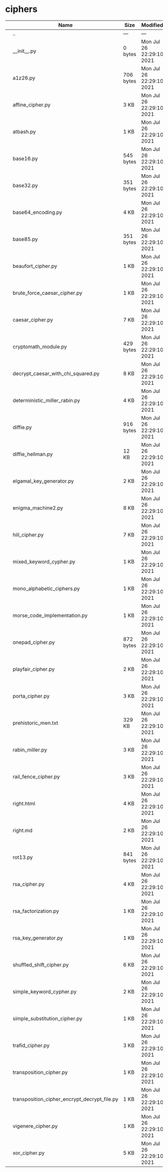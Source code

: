 # ciphers

<table><thead><tr class="header"><th></th><th>Name</th><th>Size</th><th>Modified</th><th></th></tr></thead><tbody><tr class="odd"><td></td><td><span class="goup">..</span></td><td>—</td><td>—</td><td></td></tr><tr class="even"><td></td><td><span class="name">__init__.py</span></td><td>0 bytes</td><td>Mon Jul 26 22:29:10 2021</td><td></td></tr><tr class="odd"><td></td><td><span class="name">a1z26.py</span></td><td>706 bytes</td><td>Mon Jul 26 22:29:10 2021</td><td></td></tr><tr class="even"><td></td><td><span class="name">affine_cipher.py</span></td><td>3 KB</td><td>Mon Jul 26 22:29:10 2021</td><td></td></tr><tr class="odd"><td></td><td><span class="name">atbash.py</span></td><td>1 KB</td><td>Mon Jul 26 22:29:10 2021</td><td></td></tr><tr class="even"><td></td><td><span class="name">base16.py</span></td><td>545 bytes</td><td>Mon Jul 26 22:29:10 2021</td><td></td></tr><tr class="odd"><td></td><td><span class="name">base32.py</span></td><td>351 bytes</td><td>Mon Jul 26 22:29:10 2021</td><td></td></tr><tr class="even"><td></td><td><span class="name">base64_encoding.py</span></td><td>4 KB</td><td>Mon Jul 26 22:29:10 2021</td><td></td></tr><tr class="odd"><td></td><td><span class="name">base85.py</span></td><td>351 bytes</td><td>Mon Jul 26 22:29:10 2021</td><td></td></tr><tr class="even"><td></td><td><span class="name">beaufort_cipher.py</span></td><td>1 KB</td><td>Mon Jul 26 22:29:10 2021</td><td></td></tr><tr class="odd"><td></td><td><span class="name">brute_force_caesar_cipher.py</span></td><td>1 KB</td><td>Mon Jul 26 22:29:10 2021</td><td></td></tr><tr class="even"><td></td><td><span class="name">caesar_cipher.py</span></td><td>7 KB</td><td>Mon Jul 26 22:29:10 2021</td><td></td></tr><tr class="odd"><td></td><td><span class="name">cryptomath_module.py</span></td><td>429 bytes</td><td>Mon Jul 26 22:29:10 2021</td><td></td></tr><tr class="even"><td></td><td><span class="name">decrypt_caesar_with_chi_squared.py</span></td><td>8 KB</td><td>Mon Jul 26 22:29:10 2021</td><td></td></tr><tr class="odd"><td></td><td><span class="name">deterministic_miller_rabin.py</span></td><td>4 KB</td><td>Mon Jul 26 22:29:10 2021</td><td></td></tr><tr class="even"><td></td><td><span class="name">diffie.py</span></td><td>916 bytes</td><td>Mon Jul 26 22:29:10 2021</td><td></td></tr><tr class="odd"><td></td><td><span class="name">diffie_hellman.py</span></td><td>12 KB</td><td>Mon Jul 26 22:29:10 2021</td><td></td></tr><tr class="even"><td></td><td><span class="name">elgamal_key_generator.py</span></td><td>2 KB</td><td>Mon Jul 26 22:29:10 2021</td><td></td></tr><tr class="odd"><td></td><td><span class="name">enigma_machine2.py</span></td><td>8 KB</td><td>Mon Jul 26 22:29:10 2021</td><td></td></tr><tr class="even"><td></td><td><span class="name">hill_cipher.py</span></td><td>7 KB</td><td>Mon Jul 26 22:29:10 2021</td><td></td></tr><tr class="odd"><td></td><td><span class="name">mixed_keyword_cypher.py</span></td><td>1 KB</td><td>Mon Jul 26 22:29:10 2021</td><td></td></tr><tr class="even"><td></td><td><span class="name">mono_alphabetic_ciphers.py</span></td><td>1 KB</td><td>Mon Jul 26 22:29:10 2021</td><td></td></tr><tr class="odd"><td></td><td><span class="name">morse_code_implementation.py</span></td><td>1 KB</td><td>Mon Jul 26 22:29:10 2021</td><td></td></tr><tr class="even"><td></td><td><span class="name">onepad_cipher.py</span></td><td>872 bytes</td><td>Mon Jul 26 22:29:10 2021</td><td></td></tr><tr class="odd"><td></td><td><span class="name">playfair_cipher.py</span></td><td>2 KB</td><td>Mon Jul 26 22:29:10 2021</td><td></td></tr><tr class="even"><td></td><td><span class="name">porta_cipher.py</span></td><td>3 KB</td><td>Mon Jul 26 22:29:10 2021</td><td></td></tr><tr class="odd"><td></td><td><span class="name">prehistoric_men.txt</span></td><td>329 KB</td><td>Mon Jul 26 22:29:10 2021</td><td></td></tr><tr class="even"><td></td><td><span class="name">rabin_miller.py</span></td><td>3 KB</td><td>Mon Jul 26 22:29:10 2021</td><td></td></tr><tr class="odd"><td></td><td><span class="name">rail_fence_cipher.py</span></td><td>3 KB</td><td>Mon Jul 26 22:29:10 2021</td><td></td></tr><tr class="even"><td></td><td><span class="name">right.html</span></td><td>4 KB</td><td>Mon Jul 26 22:29:10 2021</td><td></td></tr><tr class="odd"><td></td><td><span class="name">right.md</span></td><td>2 KB</td><td>Mon Jul 26 22:29:10 2021</td><td></td></tr><tr class="even"><td></td><td><span class="name">rot13.py</span></td><td>841 bytes</td><td>Mon Jul 26 22:29:10 2021</td><td></td></tr><tr class="odd"><td></td><td><span class="name">rsa_cipher.py</span></td><td>4 KB</td><td>Mon Jul 26 22:29:10 2021</td><td></td></tr><tr class="even"><td></td><td><span class="name">rsa_factorization.py</span></td><td>1 KB</td><td>Mon Jul 26 22:29:10 2021</td><td></td></tr><tr class="odd"><td></td><td><span class="name">rsa_key_generator.py</span></td><td>1 KB</td><td>Mon Jul 26 22:29:10 2021</td><td></td></tr><tr class="even"><td></td><td><span class="name">shuffled_shift_cipher.py</span></td><td>6 KB</td><td>Mon Jul 26 22:29:10 2021</td><td></td></tr><tr class="odd"><td></td><td><span class="name">simple_keyword_cypher.py</span></td><td>2 KB</td><td>Mon Jul 26 22:29:10 2021</td><td></td></tr><tr class="even"><td></td><td><span class="name">simple_substitution_cipher.py</span></td><td>1 KB</td><td>Mon Jul 26 22:29:10 2021</td><td></td></tr><tr class="odd"><td></td><td><span class="name">trafid_cipher.py</span></td><td>3 KB</td><td>Mon Jul 26 22:29:10 2021</td><td></td></tr><tr class="even"><td></td><td><span class="name">transposition_cipher.py</span></td><td>1 KB</td><td>Mon Jul 26 22:29:10 2021</td><td></td></tr><tr class="odd"><td></td><td><span class="name">transposition_cipher_encrypt_decrypt_file.py</span></td><td>1 KB</td><td>Mon Jul 26 22:29:10 2021</td><td></td></tr><tr class="even"><td></td><td><span class="name">vigenere_cipher.py</span></td><td>1 KB</td><td>Mon Jul 26 22:29:10 2021</td><td></td></tr><tr class="odd"><td></td><td><span class="name">xor_cipher.py</span></td><td>5 KB</td><td>Mon Jul 26 22:29:10 2021</td><td></td></tr></tbody></table>
